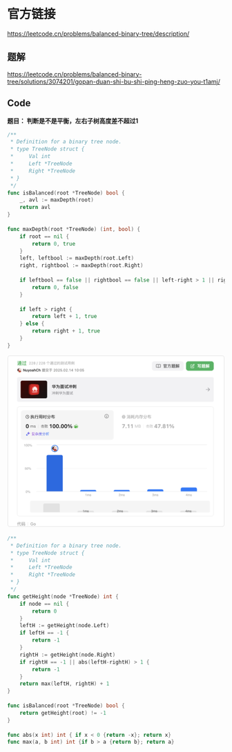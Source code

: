 # 官方链接

https://leetcode.cn/problems/balanced-binary-tree/description/

## 题解

https://leetcode.cn/problems/balanced-binary-tree/solutions/3074201/gopan-duan-shi-bu-shi-ping-heng-zuo-you-t1amj/

## Code

**题目： 判断是不是平衡，左右子树高度差不超过1**

```go
/**
 * Definition for a binary tree node.
 * type TreeNode struct {
 *     Val int
 *     Left *TreeNode
 *     Right *TreeNode
 * }
 */
func isBalanced(root *TreeNode) bool {
	_, avl := maxDepth(root)
	return avl
}

func maxDepth(root *TreeNode) (int, bool) {
	if root == nil {
		return 0, true
	}
	left, leftbool := maxDepth(root.Left)
	right, rightbool := maxDepth(root.Right)

	if leftbool == false || rightbool == false || left-right > 1 || right-left > 1 {
		return 0, false
	}

	if left > right {
		return left + 1, true
	} else {
		return right + 1, true
	}
}
```

![image-20250214100548642](../../../pic/image-20250214100548642.png)

```go
/**
 * Definition for a binary tree node.
 * type TreeNode struct {
 *     Val int
 *     Left *TreeNode
 *     Right *TreeNode
 * }
 */
func getHeight(node *TreeNode) int {
    if node == nil {
        return 0
    }
    leftH := getHeight(node.Left)
    if leftH == -1 {
        return -1
    }
    rightH := getHeight(node.Right)
    if rightH == -1 || abs(leftH-rightH) > 1 {
        return -1
    }
    return max(leftH, rightH) + 1
}

func isBalanced(root *TreeNode) bool {
    return getHeight(root) != -1
}

func abs(x int) int { if x < 0 {return -x}; return x}
func max(a, b int) int {if b > a {return b}; return a}
```

